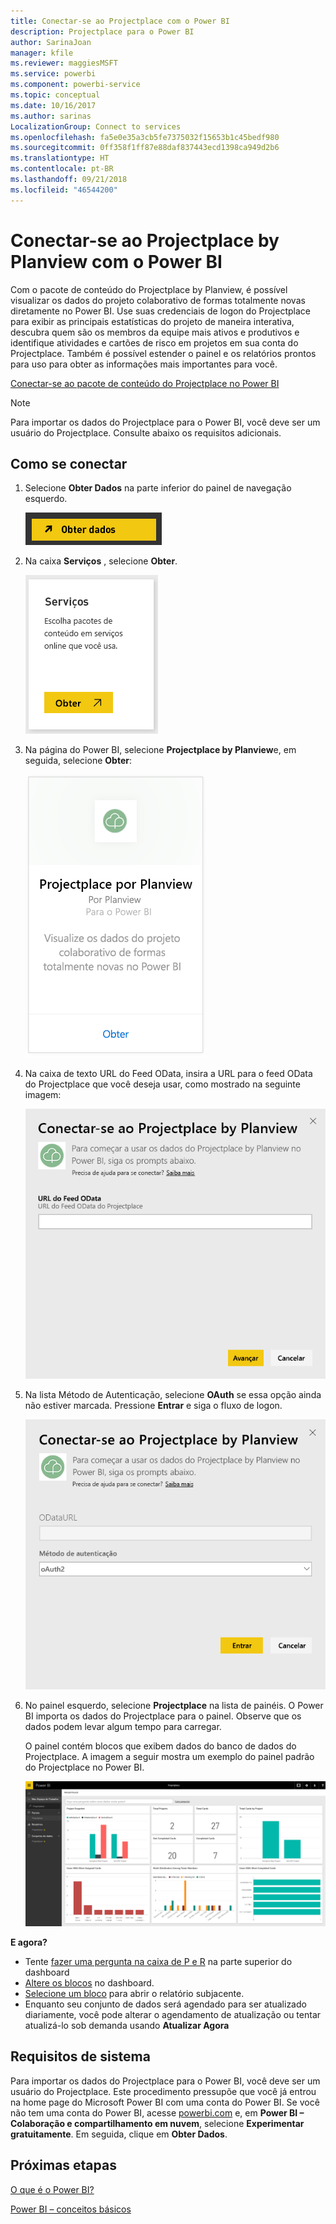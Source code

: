 ```yaml
---
title: Conectar-se ao Projectplace com o Power BI
description: Projectplace para o Power BI
author: SarinaJoan
manager: kfile
ms.reviewer: maggiesMSFT
ms.service: powerbi
ms.component: powerbi-service
ms.topic: conceptual
ms.date: 10/16/2017
ms.author: sarinas
LocalizationGroup: Connect to services
ms.openlocfilehash: fa5e0e35a3cb5fe7375032f15653b1c45bedf980
ms.sourcegitcommit: 0ff358f1ff87e88daf837443ecd1398ca949d2b6
ms.translationtype: HT
ms.contentlocale: pt-BR
ms.lasthandoff: 09/21/2018
ms.locfileid: "46544200"
---
```

# <a name="connect-to-projectplace-by-planview-with-power-bi"></a>Conectar-se ao Projectplace by Planview com o Power BI
Com o pacote de conteúdo do Projectplace by Planview, é possível visualizar os dados do projeto colaborativo de formas totalmente novas diretamente no Power BI. Use suas credenciais de logon do Projectplace para exibir as principais estatísticas do projeto de maneira interativa, descubra quem são os membros da equipe mais ativos e produtivos e identifique atividades e cartões de risco em projetos em sua conta do Projectplace. Também é possível estender o painel e os relatórios prontos para uso para obter as informações mais importantes para você.

[Conectar-se ao pacote de conteúdo do Projectplace no Power BI](https://app.powerbi.com/getdata/services/projectplace)

>[!NOTE]
>Para importar os dados do Projectplace para o Power BI, você deve ser um usuário do Projectplace. Consulte abaixo os requisitos adicionais.

## <a name="how-to-connect"></a>Como se conectar
1. Selecione **Obter Dados** na parte inferior do painel de navegação esquerdo.
   
    ![](media/service-connect-to-projectplace/get.png)
2. Na caixa **Serviços** , selecione **Obter**.
   
    ![](media/service-connect-to-projectplace/services.png)
3. Na página do Power BI, selecione **Projectplace by Planview**e, em seguida, selecione **Obter**:  
   
    ![](media/service-connect-to-projectplace/projectplace.png)
4. Na caixa de texto URL do Feed OData, insira a URL para o feed OData do Projectplace que você deseja usar, como mostrado na seguinte imagem:
   
    ![](media/service-connect-to-projectplace/params.png)
5. Na lista Método de Autenticação, selecione **OAuth** se essa opção ainda não estiver marcada. Pressione **Entrar** e siga o fluxo de logon.  
   
   ![](media/service-connect-to-projectplace/creds.png)
6. No painel esquerdo, selecione **Projectplace** na lista de painéis. O Power BI importa os dados do Projectplace para o painel. Observe que os dados podem levar algum tempo para carregar.  
   
    O painel contém blocos que exibem dados do banco de dados do Projectplace. A imagem a seguir mostra um exemplo do painel padrão do Projectplace no Power BI.
   
    ![](media/service-connect-to-projectplace/dashboard.png)

**E agora?**

* Tente [fazer uma pergunta na caixa de P e R](consumer/end-user-q-and-a.md) na parte superior do dashboard
* [Altere os blocos](service-dashboard-edit-tile.md) no dashboard.
* [Selecione um bloco](consumer/end-user-tiles.md) para abrir o relatório subjacente.
* Enquanto seu conjunto de dados será agendado para ser atualizado diariamente, você pode alterar o agendamento de atualização ou tentar atualizá-lo sob demanda usando **Atualizar Agora**

## <a name="system-requirements"></a>Requisitos de sistema
Para importar os dados do Projectplace para o Power BI, você deve ser um usuário do Projectplace. Este procedimento pressupõe que você já entrou na home page do Microsoft Power BI com uma conta do Power BI. Se você não tem uma conta do Power BI, acesse [powerbi.com](https://powerbi.microsoft.com/get-started/) e, em **Power BI – Colaboração e compartilhamento em nuvem**, selecione **Experimentar gratuitamente**. Em seguida, clique em **Obter Dados**.

## <a name="next-steps"></a>Próximas etapas
[O que é o Power BI?](power-bi-overview.md)

[Power BI – conceitos básicos](consumer/end-user-basic-concepts.md)

